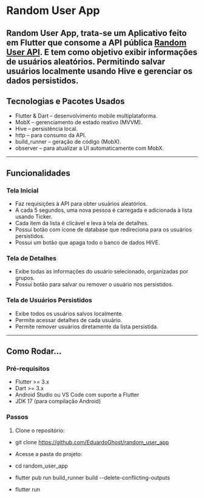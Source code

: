 # Random User App

Random User App, trata-se um Aplicativo feito em Flutter que consome a API pública [Random User API](https://randomuser.me/).
E tem como objetivo exibir informações de usuários aleatórios. Permitindo salvar usuários localmente usando Hive e gerenciar os dados persistidos.
---
## Tecnologias e Pacotes Usados

- Flutter & Dart – desenvolvimento mobile multiplataforma.
- MobX – gerenciamento de estado reativo (MVVM).
- Hive – persistência local.
- http – para consumo da API.
- build_runner – geração de código (MobX).
- observer – para atualizar a UI automaticamente com MobX.
---
## Funcionalidades

### Tela Inicial
- Faz requisições à API para obter usuários aleatórios.
- A cada 5 segundos, uma nova pessoa é carregada e adicionada à lista usando Ticker.
- Cada item da lista é clicável e leva à tela de detalhes.
- Possui botão com ícone de database que redireciona para os usuários persistidos.
- Possui um botão que apaga todo o banco de dados HIVE.

### Tela de Detalhes
- Exibe todas as informações do usuário selecionado, organizadas por grupos.
- Possui botão para salvar ou remover o usuário nos persistidos.

### Tela de Usuários Persistidos
- Exibe todos os usuários salvos localmente.
- Permite acessar detalhes de cada usuário.
- Permite remover usuários diretamente da lista persistida.

---

## Como Rodar...

### Pré-requisitos
- Flutter >= 3.x
- Dart >= 3.x
- Android Studio ou VS Code com suporte a Flutter
- JDK 17 (para compilação Android)

### Passos
1. Clone o repositório:
 - git clone <https://github.com/EduardoGhost/random_user_app>
   
 - Acesse a pasta do projeto:
 - cd random_user_app
 - flutter pub run build_runner build --delete-conflicting-outputs
 - flutter run